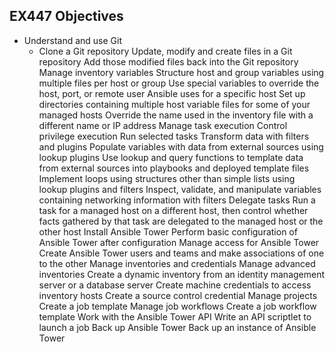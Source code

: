 ## EX447 Objectives

* Understand and use Git
  - Clone a Git repository
Update, modify and create files in a Git repository
Add those modified files back into the Git repository
Manage inventory variables
Structure host and group variables using multiple files per host or group
Use special variables to override the host, port, or remote user Ansible uses for a specific host
Set up directories containing multiple host variable files for some of your managed hosts
Override the name used in the inventory file with a different name or IP address
Manage task execution
Control privilege execution
Run selected tasks
Transform data with filters and plugins
Populate variables with data from external sources using lookup plugins
Use lookup and query functions to template data from external sources into playbooks and deployed template files
Implement loops using structures other than simple lists using lookup plugins and filters
Inspect, validate, and manipulate variables containing networking information with filters
Delegate tasks
Run a task for a managed host on a different host, then control whether facts gathered by that task are delegated to the managed host or the other host
Install Ansible Tower
Perform basic configuration of Ansible Tower after configuration
Manage access for Ansible Tower
Create Ansible Tower users and teams and make associations of one to the other
Manage inventories and credentials
Manage advanced inventories
Create a dynamic inventory from an identity management server or a database server
Create machine credentials to access inventory hosts
Create a source control credential
Manage projects
Create a job template
Manage job workflows
Create a job workflow template
Work with the Ansible Tower API
Write an API scriptlet to launch a job
Back up Ansible Tower
Back up an instance of Ansible Tower
